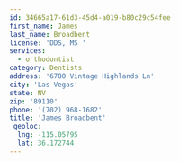 ```yaml
---
id: 34665a17-61d3-45d4-a019-b80c29c54fee
first_name: James
last_name: Broadbent
license: 'DDS, MS '
services:
  - orthodontist
category: Dentists
address: '6780 Vintage Highlands Ln'
city: 'Las Vegas'
state: NV
zip: '89110'
phone: '(702) 968-1682'
title: 'James Broadbent'
_geoloc:
  lng: -115.05795
  lat: 36.172744
---
```


